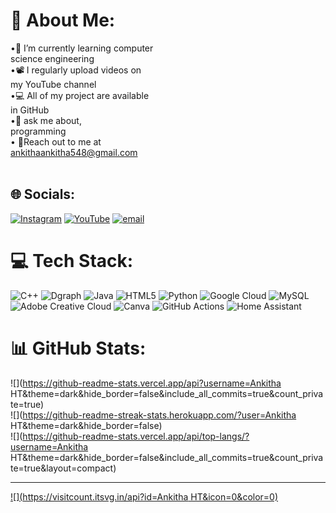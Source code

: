 # 💫 About Me:
•🌱 I’m currently learning computer <br>        science engineering<br>•📽 I  regularly upload videos on<br>         my YouTube channel<br>•💻 All of my project  are available <br>         in GitHub<br>•💬 ask me about, <br>        programming<br>• 📌Reach out to me at<br>       ankithaankitha548@gmail.com<br><br>


## 🌐 Socials:
[![Instagram](https://img.shields.io/badge/Instagram-%23E4405F.svg?logo=Instagram&logoColor=white)](https://instagram.com/https://www.instagram.com/ankithaankitha2006?igsh=MXV4cHdsMnRqMnZxbg==) [![YouTube](https://img.shields.io/badge/YouTube-%23FF0000.svg?logo=YouTube&logoColor=white)](https://youtube.com/@https://www.youtube.com/@Edityourdreams-k1e) [![email](https://img.shields.io/badge/Email-D14836?logo=gmail&logoColor=white)](mailto:ankithaankitha548@gmail.com) 

# 💻 Tech Stack:
![C++](https://img.shields.io/badge/c++-%2300599C.svg?style=for-the-badge&logo=c%2B%2B&logoColor=white) ![Dgraph](https://img.shields.io/badge/dgraph-%23E50695.svg?style=for-the-badge&logo=dgraph&logoColor=white) ![Java](https://img.shields.io/badge/java-%23ED8B00.svg?style=for-the-badge&logo=openjdk&logoColor=white) ![HTML5](https://img.shields.io/badge/html5-%23E34F26.svg?style=for-the-badge&logo=html5&logoColor=white) ![Python](https://img.shields.io/badge/python-3670A0?style=for-the-badge&logo=python&logoColor=ffdd54) ![Google Cloud](https://img.shields.io/badge/GoogleCloud-%234285F4.svg?style=for-the-badge&logo=google-cloud&logoColor=white) ![MySQL](https://img.shields.io/badge/mysql-4479A1.svg?style=for-the-badge&logo=mysql&logoColor=white) ![Adobe Creative Cloud](https://img.shields.io/badge/Adobe%20Creative%20Cloud-DA1F26.svg?style=for-the-badge&logo=Adobe%20Creative%20Cloud&logoColor=white) ![Canva](https://img.shields.io/badge/Canva-%2300C4CC.svg?style=for-the-badge&logo=Canva&logoColor=white) ![GitHub Actions](https://img.shields.io/badge/github%20actions-%232671E5.svg?style=for-the-badge&logo=githubactions&logoColor=white) ![Home Assistant](https://img.shields.io/badge/home%20assistant-%2341BDF5.svg?style=for-the-badge&logo=home-assistant&logoColor=white)
# 📊 GitHub Stats:
![](https://github-readme-stats.vercel.app/api?username=Ankitha HT&theme=dark&hide_border=false&include_all_commits=true&count_private=true)<br/>
![](https://github-readme-streak-stats.herokuapp.com/?user=Ankitha HT&theme=dark&hide_border=false)<br/>
![](https://github-readme-stats.vercel.app/api/top-langs/?username=Ankitha HT&theme=dark&hide_border=false&include_all_commits=true&count_private=true&layout=compact)

---
[![](https://visitcount.itsvg.in/api?id=Ankitha HT&icon=0&color=0)](https://visitcount.itsvg.in)

<!-- Proudly created with GPRM ( https://gprm.itsvg.in ) -->